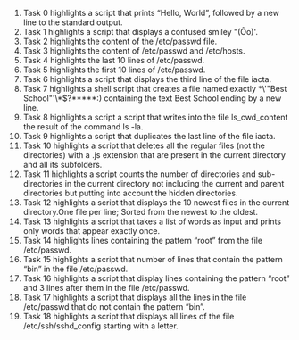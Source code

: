 1. Task 0 highlights a script that prints “Hello, World”, followed by a new line to the standard output.
2. Task 1 highlights a script that displays a confused smiley "(Ôo)'.
3. Task 2 highlights the content of the /etc/passwd file.
4. Task 3 highlights the content of /etc/passwd and /etc/hosts.
5. Task 4 highlights the last 10 lines of /etc/passwd.
6. Task 5 highlights the first 10 lines of /etc/passwd.
7. Task 6 highlights a script that displays the third line of the file iacta.
8. Task 7 highlights a shell script that creates a file named exactly \*\\'"Best School"\'\\*$\?\*\*\*\*\*:) containing the text Best School ending by a new line.
9. Task 8 highlights a script a script that writes into the file ls_cwd_content the result of the command ls -la.
10. Task 9 highlights a script that duplicates the last line of the file iacta.
11. Task 10 highlights a script that deletes all the regular files (not the directories) with a .js extension that are present in the current directory and all its subfolders.
12. Task 11 highlights a script counts the number of directories and sub-directories in the current directory not including the current and parent directories but putting into account the hidden directories.
13. Task 12 highlights a script that displays the 10 newest files in the current directory.One file per line; Sorted from the newest to the oldest.
14. Task 13 highlights a script that takes a list of words as input and prints only words that appear exactly once.
15. Task 14 highlights lines containing the pattern “root” from the file /etc/passwd.
16. Task 15 highlights a script that number of lines that contain the pattern “bin” in the file /etc/passwd.
17. Task 16 highlights a script that display lines containing the pattern “root” and 3 lines after them in the file /etc/passwd.
18. Task 17 highlights a script that displays  all the lines in the file /etc/passwd that do not contain the pattern “bin”.
19. Task 18 highlights a script that displays all lines of the file /etc/ssh/sshd_config starting with a letter. 
